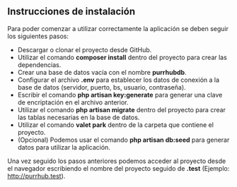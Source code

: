 ## Instrucciones de instalación

Para poder comenzar a utilizar correctamente la aplicación se deben seguir los siguientes pasos:

- Descargar o clonar el proyecto desde GitHub.
- Utilizar el comando **composer install** dentro del proyecto para crear las dependencias.
- Crear una base de datos vacía con el nombre **purrhubdb**.
- Configurar el archivo **.env** para establecer los datos de conexión a la base de datos (servidor, puerto, bs, usuario, contraseña).
- Escribir el comando **php artisan key:generate** para generar una clave de encriptación en el archivo anterior.
- Utilizar el comando **php artisan migrate** dentro del proyecto para crear las tablas necesarias en la base de datos.
- Utilizar el comando **valet park** dentro de la carpeta que contiene el proyecto.
- (Opcional) Podemos usar el comando **php artisan db:seed** para generar datos para utilizar la aplicación.

Una vez seguido los pasos anteriores podemos acceder al proyecto desde el navegador escribiendo el nombre del proyecto seguido de **.test** (Ejemplo: http://purrhub.test).